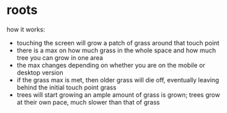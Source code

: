# roots

how it works:
- touching the screen will grow a patch of grass around that touch point
- there is a max on how much grass in the whole space and how much tree you can grow in one area
- the max changes depending on whether you are on the mobile or desktop version
- if the grass max is met, then older grass will die off, eventually leaving behind the initial touch point grass
- trees will start growing an ample amount of grass is grown; trees grow at their own pace, much slower than that of grass
